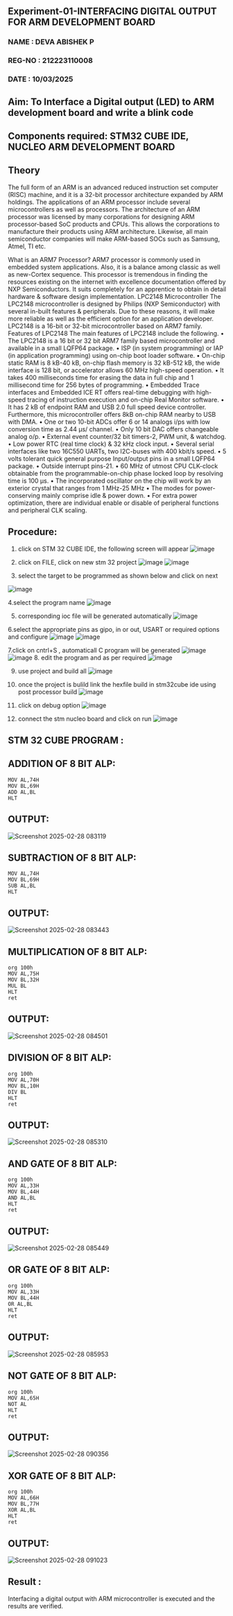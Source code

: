 ## Experiment-01-INTERFACING DIGITAL OUTPUT FOR ARM DEVELOPMENT BOARD 
### NAME : DEVA ABISHEK P
### REG-NO : 212223110008
### DATE : 10/03/2025

## Aim: To Interface a Digital output (LED) to ARM development board and write a blink code 
## Components required: STM32 CUBE IDE, NUCLEO ARM DEVELOPMENT BOARD  
## Theory 
The full form of an ARM is an advanced reduced instruction set computer (RISC) machine, and it is a 32-bit processor architecture expanded by ARM holdings. The applications of an ARM processor include several microcontrollers as well as processors. The architecture of an ARM processor was licensed by many corporations for designing ARM processor-based SoC products and CPUs. This allows the corporations to manufacture their products using ARM architecture. Likewise, all main semiconductor companies will make ARM-based SOCs such as Samsung, Atmel, TI etc.

What is an ARM7 Processor?
ARM7 processor is commonly used in embedded system applications. Also, it is a balance among classic as well as new-Cortex sequence. This processor is tremendous in finding the resources existing on the internet with excellence documentation offered by NXP Semiconductors. It suits completely for an apprentice to obtain in detail hardware & software design implementation.
LPC2148 Microcontroller
 The LPC2148 microcontroller is designed by Philips (NXP Semiconductor) with several in-built features & peripherals. Due to these reasons, it will make more reliable as well as the efficient option for an application developer. LPC2148 is a 16-bit or 32-bit microcontroller based on ARM7 family.
Features of LPC2148
The main features of LPC2148 include the following.
•	The LPC2148 is a 16 bit or 32 bit ARM7 family based microcontroller and available in a small LQFP64 package.
•	ISP (in system programming) or IAP (in application programming) using on-chip boot loader software.
•	On-chip static RAM is 8 kB-40 kB, on-chip flash memory is 32 kB-512 kB, the wide interface is 128 bit, or accelerator allows 60 MHz high-speed operation.
•	It takes 400 milliseconds time for erasing the data in full chip and 1 millisecond time for 256 bytes of programming.
•	Embedded Trace interfaces and Embedded ICE RT offers real-time debugging with high-speed tracing of instruction execution and on-chip Real Monitor software.
•	It has 2 kB of endpoint RAM and USB 2.0 full speed device controller. Furthermore, this microcontroller offers 8kB on-chip RAM nearby to USB with DMA.
•	One or two 10-bit ADCs offer 6 or 14 analogs i/ps with low conversion time as 2.44 μs/ channel.
•	Only 10 bit DAC offers changeable analog o/p.
•	External event counter/32 bit timers-2, PWM unit, & watchdog.
•	Low power RTC (real time clock) & 32 kHz clock input.
•	Several serial interfaces like two 16C550 UARTs, two I2C-buses with 400 kbit/s speed.
•	5 volts tolerant quick general purpose Input/output pins in a small LQFP64 package.
•	Outside interrupt pins-21.
•	60 MHz of utmost CPU CLK-clock obtainable from the programmable-on-chip phase locked loop by resolving time is 100 μs.
•	The incorporated oscillator on the chip will work by an exterior crystal that ranges from 1 MHz-25 MHz
•	The modes for power-conserving mainly comprise idle & power down.
•	For extra power optimization, there are individual enable or disable of peripheral functions and peripheral CLK scaling.
 
 

## Procedure:
 1. click on STM 32 CUBE IDE, the following screen will appear 
 ![image](https://user-images.githubusercontent.com/36288975/226189166-ac10578c-c059-40e7-8b80-9f84f64bf088.png)

 2. click on FILE, click on new stm 32 project 
 ![image](https://user-images.githubusercontent.com/36288975/226189215-2d13ebfb-507f-44fc-b772-02232e97c0e3.png)
![image](https://user-images.githubusercontent.com/36288975/226189230-bf2d90dd-9695-4aaf-b2a6-6d66454e81fc.png)
3. select the target to be programmed  as shown below and click on next 

![image](https://user-images.githubusercontent.com/36288975/226189280-ed5dcf1d-dd8d-43ae-815d-491085f4863b.png)

4.select the program name 
![image](https://user-images.githubusercontent.com/36288975/226189316-09832a30-4d1a-4d4f-b8ad-2dc28f137711.png)


5. corresponding ioc file will be generated automatically 
![image](https://user-images.githubusercontent.com/36288975/226189378-3abbdee2-0df6-470f-a3cd-79c74e3d3ad8.png)

6.select the appropriate pins as gipo, in or out, USART or required options and configure 
![image](https://user-images.githubusercontent.com/36288975/226189403-f7179f1a-3eae-4637-826b-ab4ec35ba1e1.png)
![image](https://user-images.githubusercontent.com/36288975/226189425-2b2414ce-49b3-4b61-a260-c658cb2e4152.png)


7.click on cntrl+S , automaticall C program will be generated 
![image](https://user-images.githubusercontent.com/36288975/226189443-8b43451d-0b14-47e4-a20b-cc09c6ad8458.png)
![image](https://user-images.githubusercontent.com/36288975/226189450-85ffa969-2ffb-4788-81e5-72d60fdda0f1.png)
8. edit the program and as per required 
![image](https://user-images.githubusercontent.com/36288975/226189461-a573e62f-a109-4631-a250-a20925758fe0.png)

9. use project and build all 
![image](https://user-images.githubusercontent.com/36288975/226189554-3f7101ac-3f41-48fc-abc7-480bd6218dec.png)
10. once the project is bulild link the hexfile build in stm32cube ide using post processor build 
![image](https://user-images.githubusercontent.com/36288975/226189577-c61cc1eb-3990-4968-8aa6-aefffc766b70.png)

11. click on debug option 
![image](https://user-images.githubusercontent.com/36288975/226189625-37daa9a3-62e9-42b5-a5ce-2ac63345905b.png)


12. connect the stm nucleo board and click on run 
![image](https://user-images.githubusercontent.com/36288975/226189649-b5dff389-91df-4eca-b84a-1127c6562637.png)






## STM 32 CUBE PROGRAM :
## ADDITION OF 8 BIT ALP:
```
MOV AL,74H
MOV BL,69H
ADD AL,BL
HLT
```
## OUTPUT:
![Screenshot 2025-02-28 083119](https://github.com/user-attachments/assets/3d4f0f07-fb87-4e32-bb8d-c3d5d2dbace3)

## SUBTRACTION OF 8 BIT ALP:
```
MOV AL,74H
MOV BL,69H
SUB AL,BL
HLT
```
## OUTPUT:
![Screenshot 2025-02-28 083443](https://github.com/user-attachments/assets/59fb8c36-1920-4378-9611-083d2f1f4f08)

## MULTIPLICATION OF 8 BIT ALP:
```
org 100h
MOV AL,75H
MOV BL,32H
MUL BL
HLT
ret
```
## OUTPUT:
![Screenshot 2025-02-28 084501](https://github.com/user-attachments/assets/47c0e819-6ca6-4ca0-96fa-a67fbc489dc0)

## DIVISION OF 8 BIT ALP:
```
org 100h
MOV AL,70H
MOV BL,10H
DIV BL
HLT
ret
```
## OUTPUT:
![Screenshot 2025-02-28 085310](https://github.com/user-attachments/assets/9d192f60-580f-4e2e-b364-a9a5ea16c975)

## AND GATE OF 8 BIT ALP:
```
org 100h
MOV AL,33H
MOV BL,44H
AND AL,BL
HLT
ret
```
## OUTPUT:
![Screenshot 2025-02-28 085449](https://github.com/user-attachments/assets/2102ce1d-68f8-4a62-bf5b-0d8854dc211a)


## OR GATE OF 8 BIT ALP:
```
org 100h
MOV AL,33H
MOV BL,44H
OR AL,BL
HLT
ret
```
## OUTPUT:
![Screenshot 2025-02-28 085953](https://github.com/user-attachments/assets/a83f45b0-01dc-4de5-b4d0-01f8b4b59371)


## NOT GATE OF 8 BIT ALP:
```
org 100h
MOV AL,65H
NOT AL
HLT
ret
```
## OUTPUT:
![Screenshot 2025-02-28 090356](https://github.com/user-attachments/assets/042fe44d-6ba6-4cd3-ad1b-fc038502d2ec)


## XOR GATE OF 8 BIT ALP:
```
org 100h
MOV AL,66H
MOV BL,77H
XOR AL,BL
HLT
ret
```
## OUTPUT:
![Screenshot 2025-02-28 091023](https://github.com/user-attachments/assets/e4d10e74-fa8b-49bf-ae28-2a96952ce952)

## Result :
Interfacing a digital output with ARM microcontroller is executed and the results are verified.


